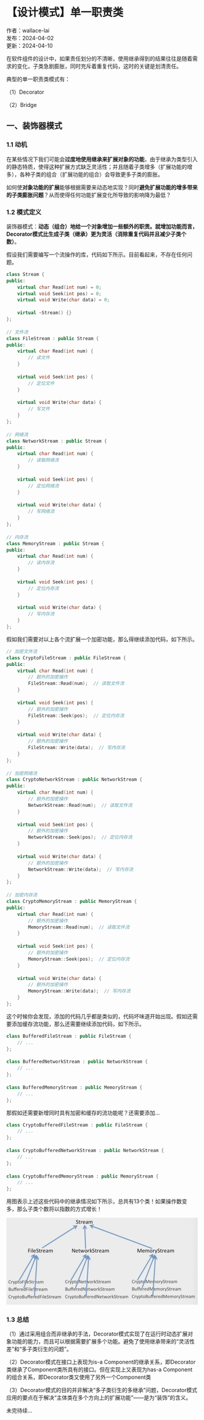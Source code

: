 # 【设计模式】单一职责类

作者：wallace-lai <br>
发布：2024-04-02 <br>
更新：2024-04-10 <br>

在软件组件的设计中，如果责任划分的不清晰，使用继承得到的结果往往是随着需求的变化，子类急剧膨胀，同时充斥着重复代码，这时的关键是划清责任。

典型的单一职责类模式有：

（1）Decorator

（2）Bridge

## 一、装饰器模式
### 1.1 动机
在某些情况下我们可能会**过度地使用继承来扩展对象的功能**，由于继承为类型引入的静态特质，使得这种扩展方式缺乏灵活性；并且随着子类增多（扩展功能的增多），各种子类的组合（扩展功能的组合）会导致更多子类的膨胀。

如何使**对象功能的扩展**能够根据需要来动态地实现？同时**避免扩展功能的增多带来的子类膨胀问题**？从而使得任何功能扩展变化所导致的影响降为最低？

### 1.2 模式定义
装饰器模式：**动态（组合）地给一个对象增加一些额外的职责。就增加功能而言，Decorator模式比生成子类（继承）更为灵活（消除重复代码并且减少子类个数）**。

假设我们需要编写一个流操作的库，代码如下所示。目前看起来，不存在任何问题。

```cpp
class Stream {
public:
    virtual char Read(int num) = 0;
    virtual void Seek(int pos) = 0;
    virtual void Write(char data) = 0;

    virtual ~Stream() {}
};

// 文件流
class FileStream : public Stream {
public:
    virtual char Read(int num) {
        // 读文件
    }

    virtual void Seek(int pos) {
        // 定位文件
    }

    virtual void Write(char data) {
        // 写文件
    }
};

// 网络流
class NetworkStream : public Stream {
public:
    virtual char Read(int num) {
        // 读取网络流
    }

    virtual void Seek(int pos) {
        // 定位网络流
    }

    virtual void Write(char data) {
        // 写网络流
    }
};

// 内存流
class MemoryStream : public Stream {
public:
    virtual char Read(int num) {
        // 读内存流
    }

    virtual void Seek(int pos) {
        // 定位内存流
    }

    virtual void Write(char data) {
        // 写内存流
    }
};
```

假如我们需要对以上各个流扩展一个加密功能，那么得继续添加代码，如下所示。

```cpp
// 加密文件流
class CryptoFileStream : public FileStream {
public:
    virtual char Read(int num) {
        // 额外的加密操作
        FileStream::Read(num);  // 读取文件流
    }

    virtual void Seek(int pos) {
        // 额外的加密操作
        FileStream::Seek(pos);  // 定位内存流
    }

    virtual void Write(char data) {
        // 额外的加密操作
        FileStream::Write(data);  // 写内存流
    }
};

// 加密网络流
class CryptoNetworkStream : public NetworkStream {
public:
    virtual char Read(int num) {
        // 额外的加密操作
        NetworkStream::Read(num);  // 读取文件流
    }

    virtual void Seek(int pos) {
        // 额外的加密操作
        NetworkStream::Seek(pos);  // 定位内存流
    }

    virtual void Write(char data) {
        // 额外的加密操作
        NetworkStream::Write(data);  // 写内存流
    }
};

// 加密内存流
class CryptoMemoryStream : public MemoryStream {
public:
    virtual char Read(int num) {
        // 额外的加密操作
        MemoryStream::Read(num);  // 读取文件流
    }

    virtual void Seek(int pos) {
        // 额外的加密操作
        MemoryStream::Seek(pos);  // 定位内存流
    }

    virtual void Write(char data) {
        // 额外的加密操作
        MemoryStream::Write(data);  // 写内存流
    }
};
```

这个时候你会发现，添加的代码几乎都是类似的，代码坏味道开始出现。假如还需要添加缓存流功能，那么还需要继续添加代码，如下所示。

```cpp
class BufferedFileStream : public FileStream {
    // ...
};

class BufferedNetworkStream : public NetworkStream {
    // ...
};

class BufferedMemoryStream : public MemoryStream {
    // ...
};
```

那假如还需要新增同时具有加密和缓存的流功能呢？还需要添加...

```cpp
class CryptoBufferedFileStream : public FileStream {
    // ...
};

class CryptoBufferedNetworkStream : public NetworkStream {
    // ...
};

class CryptoBufferedMemoryStream : public MemoryStream {
    // ...
};
```

用图表示上述这些代码中的继承情况如下所示，总共有13个类！如果操作数变多，那么子类个数将以指数的方式增长！

![继承情况](../media/images/SoftwareDesign/design-pattern5.png)



### 1.3 总结

（1）通过采用组合而非继承的手法，Decorator模式实现了在运行时动态扩展对象功能的能力，而且可以根据需要扩展多个功能。避免了使用继承带来的“灵活性差”和“多子类衍生的问题”。

（2）Decorator模式在接口上表现为is-a Component的继承关系，即Decorator类继承了Component类所具有的接口。但在实现上又表现为has-a Component的组合关系，即Decorator类又使用了另外一个Component类

（3）Decorator模式的目的并非解决“多子类衍生的多继承”问题，Decorator模式应用的要点在于解决“主体类在多个方向上的扩展功能”——是为“装饰”的含义。

未完待续...